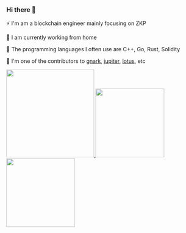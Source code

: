 ### Hi there 👋

⚡ I'm am a blockchain engineer mainly focusing on ZKP

🤔 I am currently working from home

🔧 The programming languages I often use are C++, Go, Rust, Solidity

👾 I'm one of the contributors to [gnark](https://github.com/ConsenSys/gnark), [jupiter](https://github.com/douyu/jupiter), [lotus](https://github.com/filecoin-project/lotus), etc


<a href="/">
  <img height="230em" src="https://github-profile-summary-cards.vercel.app/api/cards/profile-details?username=liyue201&theme=github">
  <img height="180em" src="https://github-readme-stats.vercel.app/api?username=liyue201&show_icons=true&include_all_commits=true&count_private=true" />
  <img height="180em" src="https://github-readme-stats.vercel.app/api/top-langs?username=liyue201&layout=compact&exclude_repo=Android_Homework,rinchannowww.github.io&langs_count=8" />
</a>



